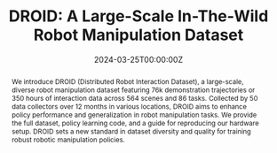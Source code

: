 ---
title: "DROID: A Large-Scale In-The-Wild Robot Manipulation Dataset"

# Authors
authors:
- Alexander Khazatsky
- Karl Pertsch
- Suraj Nair
- Ashwin Balakrishna
- Sudeep Dasari
- Siddharth Karamcheti
- Soroush Nasiriany
- Mohan Kumar Srirama
- Lawrence Yunliang Chen
- Kirsty Ellis
- Peter David Fagan
- Joey Hejna
- Masha Itkina
- Marion Lepert
- Jason Ma
- Patrick Tree Miller
- Jimmy Wu
- Suneel Belkhale
- Shivin Dass
- Huy Ha
- Abraham Lee
- Youngwoon Lee
- Arhan Jain
- Marius Memmel
- Sungjae Park
- Ilija Radosavovic
- Kaiyuan Wang
- Albert Zhan
- Kevin Black
- Cheng Chi
- Kyle Hatch
- Shan Lin
- Jingpei Lu
- Abdul Rehman
- Pannag R Sanketi
- Archit Sharma
- Cody Simpson
- Quan Vuong
- Homer Walke
- Blake Wulfe
- Ted Xiao
- Jonathan Yang
- Arefeh Yavary
- Tony Z. Zhao
- Christopher Agia
- Rohan Baijal
- Mateo Guaman Castro
- Daphne Chen
- Qiuyu Chen
- Trinity Chung
- Jaimyn Drake
- Ethan Paul Foster
- Jensen Gao
- David Antonio Herrera
- Minho Heo
- Kyle Hsu
- Jiaheng Hu
- Donovon Jackson
- Charlotte Le
- Yunshuang Li
- Kevin Lin
- Roy Lin
- Zehan Ma
- Abhiram Maddukuri
- Suvir Mirchandani
- Daniel Morton
- Tony Nguyen
- Abby O’Neill
- Rosario Scalise
- Derick Seale
- Victor Son
- Stephen Tian
- Andrew Wang
- Yilin Wu
- Annie Xie
- Jingyun Yang
- Patrick Yin
- Yunchu Zhang
- Osbert Bastani
- Glen Berseth
- Jeannette Bohg
- Ken Goldberg
- Abhinav Gupta
- Dinesh Jayaraman
- Joseph J. Lim
- Jitendra Malik
- Roberto Martín-Martín
- Subramanian Ramamoorthy
- Dorsa Sadigh
- Shuran Song
- Jiajun Wu
- Yuke Zhu
- Thomas Kollar
- Sergey Levine
- Chelsea Finn

date: "2024-03-25T00:00:00Z"
doi: "arXiv:2403.12945"

# Schedule page publish date (NOT publication's date).
publishDate: "2024-03-25T00:00:00Z"

# Publication type.
# Legend: 0 = Uncategorized; 1 = Conference paper; 2 = Journal article;
# 3 = Preprint / Working Paper; 4 = Report; 5 = Book; 6 = Book section;
# 7 = Thesis; 8 = Patent
# publication_types: ["3"]

# Publication name and optional abbreviated publication name.
publication: In RSS 2024

abstract: We introduce DROID (Distributed Robot Interaction Dataset), a large-scale, diverse robot manipulation dataset featuring 76k demonstration trajectories or 350 hours of interaction data across 564 scenes and 86 tasks. Collected by 50 data collectors over 12 months in various locations, DROID aims to enhance policy performance and generalization in robot manipulation tasks. We provide the full dataset, policy learning code, and a guide for reproducing our hardware setup. DROID sets a new standard in dataset diversity and quality for training robust robotic manipulation policies.

tags: []

# Display this page in the Featured widget?
featured: false

# Custom links (uncomment lines below)
# links:
# - name: Custom Link
#   url: http://example.org

url_pdf: 'https://arxiv.org/pdf/2403.12945.pdf'
url_code: 'https://github.com/droid-dataset'
# url_dataset: ''
# url_poster: ''
url_project: 'https://droid-dataset.github.io'
# url_slides: ''
# url_source: ''
url_video: ''

# Featured image
# To use, add an image named `featured.jpg/png` to your page's folder. 
image:
  caption: 'Visualization of diverse scenes and tasks in the DROID dataset.'
  focal_point: ""
  preview_only: false

# Associated Projects (optional).
#   Associate this publication with one or more of your projects.
#   Simply enter your project's folder or file name without extension.
#   E.g. `internal-project` references `content/project/internal-project/index.md`.
#   Otherwise, set `projects: []`.
# projects:
# - example

# Slides (optional).
#   Associate this publication with Markdown slides.
#   Simply enter your slide deck's filename without extension.
#   E.g. `slides: "example"` references `content/slides/example/index.md`.
#   Otherwise, set `slides: ""`.
slides: ""
---